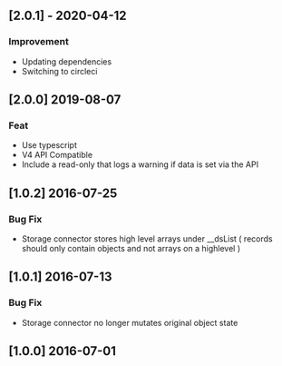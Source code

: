 ## [2.0.1] - 2020-04-12

### Improvement

- Updating dependencies
- Switching to circleci

## [2.0.0] 2019-08-07
  
### Feat

- Use typescript
- V4 API Compatible
- Include a read-only that logs a warning if data is set via the API

## [1.0.2] 2016-07-25

### Bug Fix

- Storage connector stores high level arrays under __dsList ( records should only contain objects and not arrays on a highlevel )

## [1.0.1] 2016-07-13

### Bug Fix

- Storage connector no longer mutates original object state

## [1.0.0] 2016-07-01
